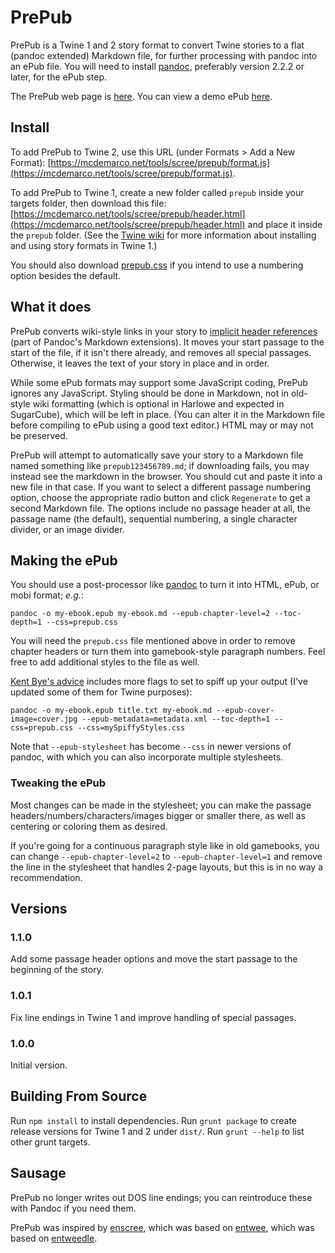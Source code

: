 # PrePub

PrePub is a Twine 1 and 2 story format to convert Twine stories to a flat (pandoc extended) Markdown file, for further processing with pandoc into an ePub file.  You will need to install [pandoc](https://pandoc.org/), preferably version 2.2.2 or later, for the ePub step.

The PrePub web page is [here](http://mcdemarco.net/tools/scree/prepub/).  You can view a demo ePub [here](http://mcdemarco.net/tools/scree/test-prepub.epub).

## Install

To add PrePub to Twine 2, use this URL (under Formats > Add a New Format): [https://mcdemarco.net/tools/scree/prepub/format.js](https://mcdemarco.net/tools/scree/prepub/format.js).

To add PrePub to Twine 1, create a new folder called `prepub` inside your targets folder, then download this file: [https://mcdemarco.net/tools/scree/prepub/header.html](https://mcdemarco.net/tools/scree/prepub/header.html) and place it inside the `prepub` folder.   (See the [Twine wiki](http://twinery.org/wiki/twine1:story_format#adding_formats) for more information about installing and using story formats in Twine 1.)

You should also download [prepub.css](https://mcdemarco.net/tools/scree/prepub/prepub.css) if you intend to use a numbering option besides the default.

## What it does

PrePub converts wiki-style links in your story to [implicit header references](https://pandoc.org/MANUAL.html#extension-implicit_header_references) (part of Pandoc's Markdown extensions).  It moves your start passage to the start of the file, if it isn't there already, and removes all special passages.  Otherwise, it leaves the text of your story in place and in order.

While some ePub formats may support some JavaScript coding, PrePub ignores any JavaScript.  Styling should be done in Markdown, not in old-style wiki formatting (which is optional in Harlowe and expected in SugarCube), which will be left in place.  (You can alter it in the Markdown file before compiling to ePub using a good text editor.)  HTML may or may not be preserved.

PrePub will attempt to automatically save your story to a Markdown file named something like `prepub123456789.md`; if downloading fails, you may instead see the markdown in the browser.  You should cut and paste it into a new file in that case.  If you want to select a different passage numbering option, choose the appropriate radio button and click `Regenerate` to get a second Markdown file.  The options include no passage header at all, the passage name (the default), sequential numbering, a single character divider, or an image divider.

## Making the ePub

You should use a post-processor like [pandoc](http://pandoc.org) to turn it into HTML, ePub, or mobi format; *e.g.*:

	pandoc -o my-ebook.epub my-ebook.md --epub-chapter-level=2 --toc-depth=1 --css=prepub.css

You will need the `prepub.css` file mentioned above in order to remove chapter headers or turn them into gamebook-style paragraph numbers.  Feel free to add additional styles to the file as well.

[Kent Bye's advice](https://puppet.com/blog/how-we-automated-our-ebook-builds-pandoc-and-kindlegen) includes more flags to set to spiff up your output (I've updated some of them for Twine purposes):

	pandoc -o my-ebook.epub title.txt my-ebook.md --epub-cover-image=cover.jpg --epub-metadata=metadata.xml --toc-depth=1 --css=prepub.css --css=mySpiffyStyles.css

Note that `--epub-stylesheet` has become `--css` in newer versions of pandoc, with which you can also incorporate multiple stylesheets.

### Tweaking the ePub

Most changes can be made in the stylesheet; you can make the passage headers/numbers/characters/images bigger or smaller there, as well as centering or coloring them as desired.

If you're going for a continuous paragraph style like in old gamebooks, you can change `--epub-chapter-level=2` to `--epub-chapter-level=1` and remove the line in the stylesheet that handles 2-page layouts, but this is in no way a recommendation.

## Versions

### 1.1.0

Add some passage header options and move the start passage to the beginning of the story.

### 1.0.1

Fix line endings in Twine 1 and improve handling of special passages.

### 1.0.0

Initial version.

## Building From Source

Run `npm install` to install dependencies.  Run `grunt package` to create release versions for Twine 1 and 2 under `dist/`.  Run `grunt --help` to list other grunt targets.

## Sausage

PrePub no longer writes out DOS line endings; you can reintroduce these with Pandoc if you need them.

PrePub was inspired by [enscree](http://www.mcdemarco.net/tools/scree/enscree/), which was based on [entwee](http://www.mcdemarco.net/tools/entwee/), which was based on [entweedle](http://www.maximumverbosity.net/twine/Entweedle/).

